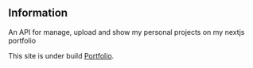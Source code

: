 ## Information
An API for manage, upload and show my personal projects on my nextjs portfolio
 
 This site is under build [Portfolio](https://jostickquiel.vercel.app/).
